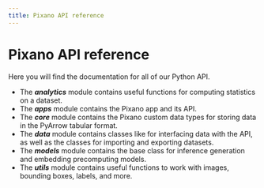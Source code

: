 ```yaml
---
title: Pixano API reference
---
```


# Pixano API reference

Here you will find the documentation for all of our Python API.

- The **_analytics_** module contains useful functions for computing statistics on a dataset.
- The **_apps_** module contains the Pixano app and its API.
- The **_core_** module contains the Pixano custom data types for storing data in the PyArrow tabular format.
- The **_data_** module contains classes like for interfacing data with the API, as well as the classes for importing and exporting datasets.
- The **_models_** module contains the base class for inference generation and embedding precomputing models.
- The **_utils_** module contains useful functions to work with images, bounding boxes, labels, and more.
